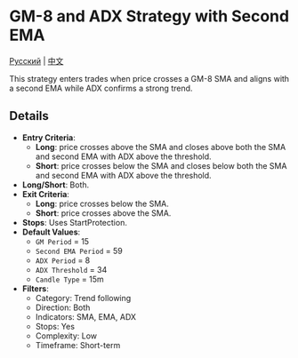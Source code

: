 # GM-8 and ADX Strategy with Second EMA
[Русский](README_ru.md) | [中文](README_cn.md)

This strategy enters trades when price crosses a GM-8 SMA and aligns with a second EMA while ADX confirms a strong trend.

## Details

- **Entry Criteria**:
  - **Long**: price crosses above the SMA and closes above both the SMA and second EMA with ADX above the threshold.
  - **Short**: price crosses below the SMA and closes below both the SMA and second EMA with ADX above the threshold.
- **Long/Short**: Both.
- **Exit Criteria**:
  - **Long**: price crosses below the SMA.
  - **Short**: price crosses above the SMA.
- **Stops**: Uses StartProtection.
- **Default Values**:
  - `GM Period` = 15
  - `Second EMA Period` = 59
  - `ADX Period` = 8
  - `ADX Threshold` = 34
  - `Candle Type` = 15m
- **Filters**:
  - Category: Trend following
  - Direction: Both
  - Indicators: SMA, EMA, ADX
  - Stops: Yes
  - Complexity: Low
  - Timeframe: Short-term

